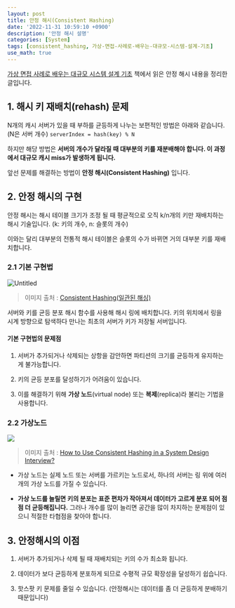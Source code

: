 ```yaml
---
layout: post
title: 안정 해시(Consistent Hashing)
date: '2022-11-31 10:59:10 +0900'
description: '안정 해시 설명'
categories: [System]
tags: [consistent_hashing, 가상-면접-사례로-배우는-대규모-시스템-설계-기초]     # TAG names should always be lowercase
use_math: true
---
```


[가상 면접 사례로 배우는 대규모 시스템 설계 기초](https://product.kyobobook.co.kr/detail/S000001033116)  책에서 읽은 안정 해시 내용을 정리한 글입니다.


## 1. 해시 키 재배치(rehash) 문제

N개의 캐시 서버가 있을 때 부하를 균등하게 나누는 보편적인 방법은 아래와 같습니다. (N은 서버 개수)
`
serverIndex = hash(key) % N
`


하지만 해당 방법은 **서버의 개수가 달라질 때 대부분의 키를 재분배해야 합니다. 이 과정에서 대규모 캐시 miss가 발생하게 됩니다.**

앞선 문제를 해결하는 방법이 **안정 해시(Consistent Hashing)** 입니다.

## 2. 안정 해시의 구현

안정 해시는 해시 테이블 크기가 조정 될 때 평균적으로 오직 k/n개의 키만 재배치하는 해시 기술입니다.
(k: 키의 개수, n: 슬롯의 개수)

이와는 달리 대부분의 전통적 해시 테이블은 슬롯의 수가 바뀌면 거의 대부분 키를 재배치합니다.

### 2.1 기본 구현법
![Untitled](https://i.ibb.co/xsKWpdr/Untitled.png)
> 이미지 출처 :  [Consistent Hashing(일관된 해싱)](https://uiandwe.tistory.com/1325)

서버와 키를 균등 분포 해시 함수를 사용해 해시 링에 배치합니다. 
키의 위치에서 링을 시계 방향으로 탐색하다 만나는 최초의 서버가 키가 저장될 서버입니다.
    
#### 기본 구현법의 문제점
    
  1. 서버가 추가되거나 삭제되는 상항을 감안하면 파티션의 크기를 균등하게 유지하는게 불가능합니다.
  
   2. 키의 균등 분포를 달성하기가 어려움이 있습니다.
   
   3. 이를 해결하기 위해 **가상 노드**(virtual node) 또는 **복제**(replica)라 불리는 기법을 사용합니다.


### 2.2 가상노드
![](https://miro.medium.com/max/926/1*3sNlBRN-yTOWMdzDCjrQ4Q.png)

> 이미지 출처 :  [How to Use Consistent Hashing in a System Design Interview?](https://medium.com/interviewnoodle/how-to-use-consistent-hashing-in-a-system-design-interview-b738be3a1ae3)
- 가상 노드는 실제 노드 또는 서버를 가르키는 노드로서, 하나의 서버는 링 위에 여러개의 가상 노드를 가질 수 있습니다.

- **가상 노드를 늘릴면 키의 분포는 표준 편차가 작아져서 데이터가 고르게 분포 되어 점점 더 균등해집니다.** 그러나 개수를 많이 늘리면 공간을 많이 차지하는 문제점이 있으니 적절한 타협점을 찾아야 합니다.


## 3. 안정해시의 이점
1. 서버가 추가되거나 삭제 될 때 재배치되는 키의 수가 최소화 됩니다.

2. 데이터가 보다 균등하게 분포하게 되므로 수평적 규모 확장성을 달성하기 쉽습니다.

3. 핫스팟 키 문제를 줄일 수 있습니다. (안정해시는 데이터를 좀 더 균등하게 분배하기 때문입니다)
